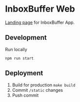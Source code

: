 # InboxBuffer Web
[Landing page](https://inboxbuffer.io) for InboxBuffer App.

## Development
Run locally

```shell
npm run start
```

## Deployment
1. Build for production `make build`
2. Commit `/static` changes
3. Push commit
